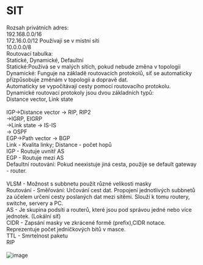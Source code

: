 # SIT
Rozsah privátních adres: <br>
192.168.0.0/16<br>
172.16.0.0/12  Používají se v místní síti<br>
10.0.0.0/8<br>
Routovací tabulka: <br>
Statické, Dynamické, Defaultní<br>
Statické:Používá se v malých sítích, pokud nebude změna v topologii<br>
Dynamické: Funguje na základě routovacích protokolů, síť se automaticky přizpůsobuje změnám v topologii a dopravě dat. <br>
Automaticky se vypočítávají cesty pomocí routovacího protokolu.<br>
Dynamické routovací protokoly jsou dvou základních typů: <br>
Distance vector, Link state<br>
<br>
IGP->Distance vector -> RIP, RIP2<br>
                     ->IGRP, EIGRP<br>
   ->Link state -> IS-IS<br>
                -> OSPF<br>
EGP->Path vector -> BGP<br>
Link - Kvalita linky; Distance - počet hopů<br>
IGP - Routuje uvnitř AS<br>
EGP - Routuje mezi AS<br>
Defaultní routování: Pokud neexistuje jiná cesta, použije se default gateway - router. <br>
<br>
VLSM - Možnost s subbnetu použít různé velikosti masky<br>
Routování - Směřování: Určování cest dat. Propojení jednotlivých subbnetů za účelem určení cesty poslaných dat mezi sítěmi. Slouží k tomu routery, switche, servery a PC. <br>
AS - Je skupina podsíti a routerů, které jsou pod správou jedné nebo více jednotek. (Lokální síť) <br>
CIDR - Zapsání masky ve zkrácené formě (prefix),CIDR notace. Reprezentuje počet jedničkových bitů v masce. <br>
TTL - Smrtelnost paketu<br>
RIP<br>
<br>
![image](https://user-images.githubusercontent.com/90755554/138130766-d8c7f1a4-0320-443c-a859-b27b63fec8d5.png)
